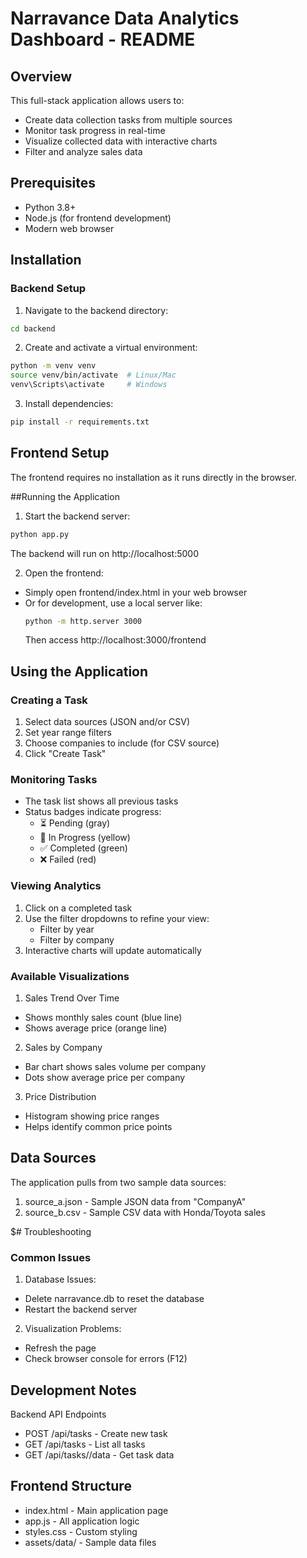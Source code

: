 # Narravance Data Analytics Dashboard - README

## Overview
This full-stack application allows users to:

- Create data collection tasks from multiple sources
- Monitor task progress in real-time
- Visualize collected data with interactive charts
- Filter and analyze sales data

## Prerequisites
- Python 3.8+
- Node.js (for frontend development)
- Modern web browser

## Installation
### Backend Setup
1. Navigate to the backend directory:
```bash
cd backend
```
2. Create and activate a virtual environment:
```bash
python -m venv venv
source venv/bin/activate  # Linux/Mac
venv\Scripts\activate     # Windows
```
3. Install dependencies:
```bash
pip install -r requirements.txt
```

## Frontend Setup
The frontend requires no installation as it runs directly in the browser.

##Running the Application
1. Start the backend server:
```bash
python app.py
```
The backend will run on http://localhost:5000

2. Open the frontend:

- Simply open frontend/index.html in your web browser
- Or for development, use a local server like:
  ```bash
  python -m http.server 3000
  ```
  Then access http://localhost:3000/frontend

## Using the Application
### Creating a Task
1. Select data sources (JSON and/or CSV)
2. Set year range filters
3. Choose companies to include (for CSV source)
4. Click "Create Task"

### Monitoring Tasks
- The task list shows all previous tasks
- Status badges indicate progress:
  - ⏳ Pending (gray)
  - 🚧 In Progress (yellow)
  - ✅ Completed (green)
  - ❌ Failed (red)

### Viewing Analytics
1. Click on a completed task
2. Use the filter dropdowns to refine your view:
   - Filter by year
   - Filter by company
3. Interactive charts will update automatically

### Available Visualizations
1. Sales Trend Over Time
  - Shows monthly sales count (blue line)
  - Shows average price (orange line)
2. Sales by Company
  - Bar chart shows sales volume per company
  - Dots show average price per company
3. Price Distribution
  - Histogram showing price ranges
  - Helps identify common price points

## Data Sources
The application pulls from two sample data sources:
1. source_a.json - Sample JSON data from "CompanyA"
2. source_b.csv - Sample CSV data with Honda/Toyota sales

$# Troubleshooting
### Common Issues

1. Database Issues:
  - Delete narravance.db to reset the database
  - Restart the backend server

2. Visualization Problems:
  - Refresh the page
  - Check browser console for errors (F12)

## Development Notes
Backend API Endpoints
- POST /api/tasks - Create new task
- GET /api/tasks - List all tasks
- GET /api/tasks/<id>/data - Get task data

## Frontend Structure
- index.html - Main application page
- app.js - All application logic
- styles.css - Custom styling
- assets/data/ - Sample data files
